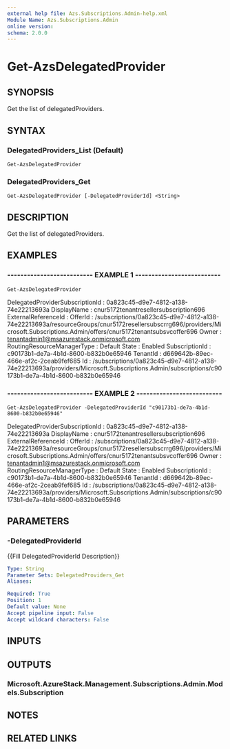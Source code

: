 ```yaml
---
external help file: Azs.Subscriptions.Admin-help.xml
Module Name: Azs.Subscriptions.Admin
online version: 
schema: 2.0.0
---
```


# Get-AzsDelegatedProvider

## SYNOPSIS
Get the list of delegatedProviders.

## SYNTAX

### DelegatedProviders_List (Default)
```
Get-AzsDelegatedProvider
```

### DelegatedProviders_Get
```
Get-AzsDelegatedProvider [-DelegatedProviderId] <String>
```

## DESCRIPTION
Get the list of delegatedProviders.

## EXAMPLES

### -------------------------- EXAMPLE 1 --------------------------
```
Get-AzsDelegatedProvider
```

DelegatedProviderSubscriptionId : 0a823c45-d9e7-4812-a138-74e22213693a
        DisplayName                     : cnur5172tenantresellersubscription696
        ExternalReferenceId             : 
        OfferId                         : /subscriptions/0a823c45-d9e7-4812-a138-74e22213693a/resourceGroups/cnur5172resellersubscrrg696/providers/Microsoft.Subscriptions.Admin/offers/cnur5172tenantsubsvcoffer696
        Owner                           : tenantadmin1@msazurestack.onmicrosoft.com
        RoutingResourceManagerType      : Default
        State                           : Enabled
        SubscriptionId                  : c90173b1-de7a-4b1d-8600-b832b0e65946
        TenantId                        : d669642b-89ec-466e-af2c-2ceab9fef685
        Id                              : /subscriptions/0a823c45-d9e7-4812-a138-74e22213693a/providers/Microsoft.Subscriptions.Admin/subscriptions/c90173b1-de7a-4b1d-8600-b832b0e65946

### -------------------------- EXAMPLE 2 --------------------------
```
Get-AzsDelegatedProvider -DelegatedProviderId "c90173b1-de7a-4b1d-8600-b832b0e65946"
```

DelegatedProviderSubscriptionId : 0a823c45-d9e7-4812-a138-74e22213693a
DisplayName                     : cnur5172tenantresellersubscription696
ExternalReferenceId             : 
OfferId                         : /subscriptions/0a823c45-d9e7-4812-a138-74e22213693a/resourceGroups/cnur5172resellersubscrrg696/providers/Microsoft.Subscriptions.Admin/offers/cnur5172tenantsubsvcoffer696
Owner                           : tenantadmin1@msazurestack.onmicrosoft.com
RoutingResourceManagerType      : Default
State                           : Enabled
SubscriptionId                  : c90173b1-de7a-4b1d-8600-b832b0e65946
TenantId                        : d669642b-89ec-466e-af2c-2ceab9fef685
Id                              : /subscriptions/0a823c45-d9e7-4812-a138-74e22213693a/providers/Microsoft.Subscriptions.Admin/subscriptions/c90173b1-de7a-4b1d-8600-b832b0e65946

## PARAMETERS

### -DelegatedProviderId
{{Fill DelegatedProviderId Description}}

```yaml
Type: String
Parameter Sets: DelegatedProviders_Get
Aliases: 

Required: True
Position: 1
Default value: None
Accept pipeline input: False
Accept wildcard characters: False
```

## INPUTS

## OUTPUTS

### Microsoft.AzureStack.Management.Subscriptions.Admin.Models.Subscription

## NOTES

## RELATED LINKS

